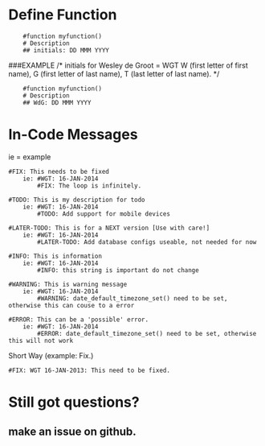 # Define Function
		#function myfunction()
		# Description
		## initials: DD MMM YYYY

###EXAMPLE
	/*
	initials for Wesley de Groot = WGT
		W (first letter of first name), 
		G (first letter of last name), 
		T (last letter of last name).
	*/
	
		#function myfunction()
		# Description
		## WdG: DD MMM YYYY

# In-Code Messages
ie = example

	#FIX: This needs to be fixed
		ie: #WGT: 16-JAN-2014
			#FIX: The loop is infinitely‎.

	#TODO: This is my description for todo
		ie: #WGT: 16-JAN-2014
			#TODO: Add support for mobile devices

	#LATER-TODO: This is for a NEXT version [Use with care!]
		ie: #WGT: 16-JAN-2014
			#LATER-TODO: Add database configs useable, not needed for now

	#INFO: This is information
		ie: #WGT: 16-JAN-2014
			#INFO: this string is important do not change

	#WARNING: This is warning message
		ie: #WGT: 16-JAN-2014
			#WARNING: date_default_timezone_set() need to be set, otherwise this can couse to a error 

	#ERROR: This can be a 'possible' error.
		ie: #WGT: 16-JAN-2014
			#ERROR: date_default_timezone_set() need to be set, otherwise this will not work

Short Way (example: Fix.)

	#FIX: WGT 16-JAN-2013: This need to be fixed.
	
# Still got questions?
## make an issue on github.

